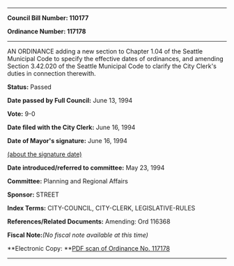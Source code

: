 

********

**Council Bill Number: 110177**
   
**Ordinance Number: 117178**
********

 AN ORDINANCE adding a new section to Chapter 1.04 of the Seattle Municipal Code to specify the effective dates of ordinances, and amending Section 3.42.020 of the Seattle Municipal Code to clarify the City Clerk's duties in connection therewith.

**Status:** Passed
   
**Date passed by Full Council:** June 13, 1994
   
**Vote:** 9-0
   
**Date filed with the City Clerk:** June 16, 1994
   
**Date of Mayor's signature:** June 16, 1994
   
[(about the signature date)](/~public/approvaldate.htm)
   
   
   
**Date introduced/referred to committee:** May 23, 1994
   
**Committee:** Planning and Regional Affairs
   
**Sponsor:** STREET
   
   
**Index Terms:** CITY-COUNCIL, CITY-CLERK, LEGISLATIVE-RULES

**References/Related Documents:** Amending: Ord 116368

**Fiscal Note:**_(No fiscal note available at this time)_

**Electronic Copy: **[PDF scan of Ordinance No. 117178](/~archives/Ordinances/Ord_117178.pdf)

********


